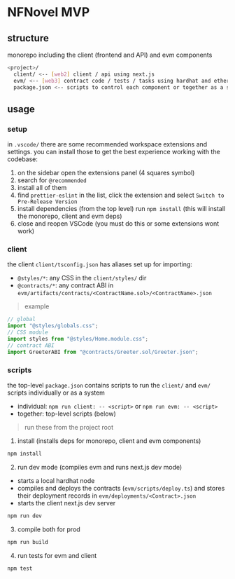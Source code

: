 # NFNovel MVP

## structure

monorepo including the client (frontend and API) and evm components

```sh
<project>/
  client/ <-- [web2] client / api using next.js
  evm/ <-- [web3] contract code / tests / tasks using hardhat and ethers.js
  package.json <-- scripts to control each component or together as a system
```

## usage

### setup

in `.vscode/` there are some recommended workspace extensions and settings. you can install those to get the best experience working with the codebase:

1. on the sidebar open the extensions panel (4 squares symbol)
2. search for `@recommended`
3. install all of them
4. find `prettier-eslint` in the list, click the extension and select `Switch to Pre-Release Version`
5. install dependencies (from the top level) run `npm install` (this will install the monorepo, client and evm deps)
6. close and reopen VSCode (you must do this or some extensions wont work)

### client

the client `client/tsconfig.json` has aliases set up for importing:

- `@styles/*`: any CSS in the `client/styles/` dir
- `@contracts/*`: any contract ABI in `evm/artifacts/contracts/<ContractName.sol>/<ContractName>.json`

> example

```ts
// global
import "@styles/globals.css";
// CSS module
import styles from "@styles/Home.module.css";
// contract ABI
import GreeterABI from "@contracts/Greeter.sol/Greeter.json";
```


### scripts

the top-level `package.json` contains scripts to run the `client/` and `evm/` scripts individually or as a system

- individual: `npm run client: -- <script>` or `npm run evm: -- <script>`
- together: top-level scripts (below)

> run these from the project root

1. install (installs deps for monorepo, client and evm components)

```sh
npm install
```

2. run dev mode (compiles evm and runs next.js dev mode)
- starts a local hardhat node
- compiles and deploys the contracts (`evm/scripts/deploy.ts`) and stores their deployment records in `evm/deployments/<Contract>.json`
- starts the client next.js dev server

```sh
npm run dev
```

3. compile both for prod

```sh
npm run build
```

4. run tests for evm and client

```sh
npm test
```